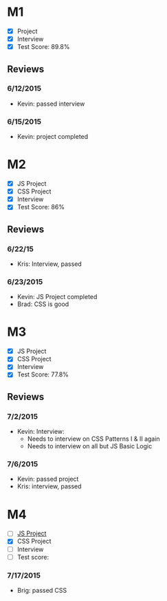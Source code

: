 # M1

- [x] Project
- [x] Interview
- [x] Test Score: 89.8%

## Reviews

### 6/12/2015

- Kevin: passed interview

### 6/15/2015

- Kevin: project completed


# M2

- [x] JS Project
- [x] CSS Project
- [x] Interview
- [x] Test Score: 86%

## Reviews

### 6/22/15
- Kris: Interview, passed

### 6/23/2015

- Kevin: JS Project completed
- Brad: CSS is good

# M3

- [x] JS Project
- [x] CSS Project
- [x] Interview
- [x] Test Score: 77.8%

## Reviews

### 7/2/2015

- Kevin: Interview:
  - Needs to interview on CSS Patterns I & II again
  - Needs to interview on all but JS Basic Logic

### 7/6/2015

- Kevin: passed project
- Kris: interview, passed

# M4

- [ ] [JS Project](https://github.com/rmedina423/Twitter-v2)
- [x] CSS Project
- [ ] Interview
- [ ] Test score:

### 7/17/2015

- Brig: passed CSS
